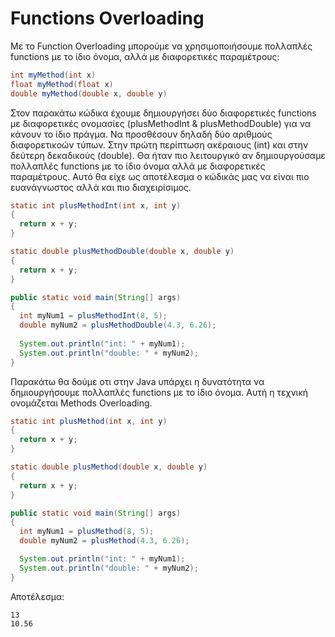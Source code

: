# Functions Overloading

Με το Function Overloading μπορούμε να χρησιμοποιήσουμε πολλαπλές functions με το ίδιο όνομα, αλλά με διαφορετικές παραμέτρους:

```java
int myMethod(int x)
float myMethod(float x)
double myMethod(double x, double y)
```

Στον παρακάτω κώδικα έχουμε δημιουργήσει δύο διαφορετικές functions με διαφορετικές ονομασίες (plusMethodInt & plusMethodDouble) για να κάνουν το ίδιο πράγμα. Να προσθέσουν δηλαδή δύο αριθμούς διαφορετικοών τύπων. Στην πρώτη περίπτωση ακέραιους (int) και στην δεύτερη δεκαδικούς (double). Θα ήταν πιο λειτουργικό αν δημιουργούσαμε πολλαπλές functions με το ίδιο όνομα αλλά με διαφορετικές παραμέτρους. Αυτό θα είχε ως αποτέλεσμα ο κώδικάς μας να είναι πιο ευανάγνωστος αλλά και πιο διαχειρίσιμος.

```java
static int plusMethodInt(int x, int y) 
{
  return x + y;
}

static double plusMethodDouble(double x, double y) 
{
  return x + y;
}

public static void main(String[] args) 
{
  int myNum1 = plusMethodInt(8, 5);
  double myNum2 = plusMethodDouble(4.3, 6.26);
  
  System.out.println("int: " + myNum1);
  System.out.println("double: " + myNum2);
}
```

Παρακάτω θα δούμε οτι στην Java υπάρχει η δυνατότητα να δημιουργήσουμε πολλαπλές functions με το ίδιο όνομα. Αυτή η τεχνική ονομάζεται Methods Overloading.

```java
static int plusMethod(int x, int y) 
{
  return x + y;
}

static double plusMethod(double x, double y) 
{
  return x + y;
}

public static void main(String[] args) 
{
  int myNum1 = plusMethod(8, 5);
  double myNum2 = plusMethod(4.3, 6.26);

  System.out.println("int: " + myNum1);
  System.out.println("double: " + myNum2);
}
```

Αποτέλεσμα:
```
13
10.56
```
